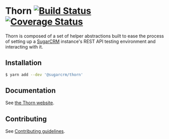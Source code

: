 # Thorn [![Build Status](https://travis-ci.org/sugarcrm/thorn.svg?branch=master)](https://travis-ci.org/sugarcrm/thorn) [![Coverage Status](https://coveralls.io/repos/github/sugarcrm/thorn/badge.svg?branch=master)](https://coveralls.io/github/sugarcrm/thorn?branch=master)

Thorn is composed of a set of helper abstractions built to ease the process of setting up a [SugarCRM](https://www.sugarcrm.com) instance's REST API testing environment and interacting with it.

## Installation

```bash
$ yarn add --dev '@sugarcrm/thorn'
```

## Documentation

See [the Thorn website](http://sugarcrm.github.io/thorn).

## Contributing

See [Contributing guidelines](CONTRIBUTING.md).

